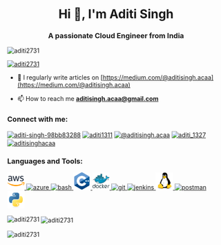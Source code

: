 <h1 align="center">Hi 👋, I'm Aditi Singh</h1>
<h3 align="center">A passionate Cloud Engineer from India</h3>

<p align="left"> <img src="https://komarev.com/ghpvc/?username=aditi2731&label=Profile%20views&color=0e75b6&style=flat" alt="aditi2731" /> </p>

<p align="left"> <a href="https://github.com/ryo-ma/github-profile-trophy"><img src="https://github-profile-trophy.vercel.app/?username=aditi2731" alt="aditi2731" /></a> </p>

- 📝 I regularly write articles on [https://medium.com/@aditisingh.acaa](https://medium.com/@aditisingh.acaa)

- 📫 How to reach me **aditisingh.acaa@gmail.com**

<h3 align="left">Connect with me:</h3>
<p align="left">
<a href="https://linkedin.com/in/aditi-singh-98bb83288" target="blank"><img align="center" src="https://raw.githubusercontent.com/rahuldkjain/github-profile-readme-generator/master/src/images/icons/Social/linked-in-alt.svg" alt="aditi-singh-98bb83288" height="30" width="40" /></a>
<a href="https://stackoverflow.com/users/aditi1311" target="blank"><img align="center" src="https://raw.githubusercontent.com/rahuldkjain/github-profile-readme-generator/master/src/images/icons/Social/stack-overflow.svg" alt="aditi1311" height="30" width="40" /></a>
<a href="https://medium.com/@aditisingh.acaa" target="blank"><img align="center" src="https://raw.githubusercontent.com/rahuldkjain/github-profile-readme-generator/master/src/images/icons/Social/medium.svg" alt="@aditisingh.acaa" height="30" width="40" /></a>
<a href="https://www.leetcode.com/aditi_1327" target="blank"><img align="center" src="https://raw.githubusercontent.com/rahuldkjain/github-profile-readme-generator/master/src/images/icons/Social/leet-code.svg" alt="aditi_1327" height="30" width="40" /></a>
<a href="https://auth.geeksforgeeks.org/user/aditisinghacaa" target="blank"><img align="center" src="https://raw.githubusercontent.com/rahuldkjain/github-profile-readme-generator/master/src/images/icons/Social/geeks-for-geeks.svg" alt="aditisinghacaa" height="30" width="40" /></a>
</p>

<h3 align="left">Languages and Tools:</h3>
<p align="left"> <a href="https://aws.amazon.com" target="_blank" rel="noreferrer"> <img src="https://raw.githubusercontent.com/devicons/devicon/master/icons/amazonwebservices/amazonwebservices-original-wordmark.svg" alt="aws" width="40" height="40"/> </a> <a href="https://azure.microsoft.com/en-in/" target="_blank" rel="noreferrer"> <img src="https://www.vectorlogo.zone/logos/microsoft_azure/microsoft_azure-icon.svg" alt="azure" width="40" height="40"/> </a> <a href="https://www.gnu.org/software/bash/" target="_blank" rel="noreferrer"> <img src="https://www.vectorlogo.zone/logos/gnu_bash/gnu_bash-icon.svg" alt="bash" width="40" height="40"/> </a> <a href="https://www.w3schools.com/cpp/" target="_blank" rel="noreferrer"> <img src="https://raw.githubusercontent.com/devicons/devicon/master/icons/cplusplus/cplusplus-original.svg" alt="cplusplus" width="40" height="40"/> </a> <a href="https://www.docker.com/" target="_blank" rel="noreferrer"> <img src="https://raw.githubusercontent.com/devicons/devicon/master/icons/docker/docker-original-wordmark.svg" alt="docker" width="40" height="40"/> </a> <a href="https://git-scm.com/" target="_blank" rel="noreferrer"> <img src="https://www.vectorlogo.zone/logos/git-scm/git-scm-icon.svg" alt="git" width="40" height="40"/> </a> <a href="https://www.jenkins.io" target="_blank" rel="noreferrer"> <img src="https://www.vectorlogo.zone/logos/jenkins/jenkins-icon.svg" alt="jenkins" width="40" height="40"/> </a> <a href="https://www.linux.org/" target="_blank" rel="noreferrer"> <img src="https://raw.githubusercontent.com/devicons/devicon/master/icons/linux/linux-original.svg" alt="linux" width="40" height="40"/> </a> <a href="https://postman.com" target="_blank" rel="noreferrer"> <img src="https://www.vectorlogo.zone/logos/getpostman/getpostman-icon.svg" alt="postman" width="40" height="40"/> </a> <a href="https://www.python.org" target="_blank" rel="noreferrer"> <img src="https://raw.githubusercontent.com/devicons/devicon/master/icons/python/python-original.svg" alt="python" width="40" height="40"/> </a> </p>

<p><img align="left" src="https://github-readme-stats.vercel.app/api/top-langs?username=aditi2731&show_icons=true&locale=en&layout=compact" alt="aditi2731" /></p>

<p>&nbsp;<img align="center" src="https://github-readme-stats.vercel.app/api?username=aditi2731&show_icons=true&locale=en" alt="aditi2731" /></p>

<p><img align="center" src="https://github-readme-streak-stats.herokuapp.com/?user=aditi2731&" alt="aditi2731" /></p>




